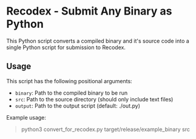 # Recodex - Submit Any Binary as Python

This Python script converts a compiled binary and it's source code into a single Python script for submission to Recodex.

## Usage

This script has the following positional arguments:

* `binary`: Path to the compiled binary to be run
* `src`: Path to the source directory (should only include text files)
* `output`: Path to the output script (default: ./out.py)

Example usage:

> python3 convert_for_recodex.py target/release/example_binary src
